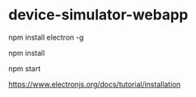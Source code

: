 # device-simulator-webapp


 npm install electron -g  
 
 npm install

 npm start
 
 https://www.electronjs.org/docs/tutorial/installation
